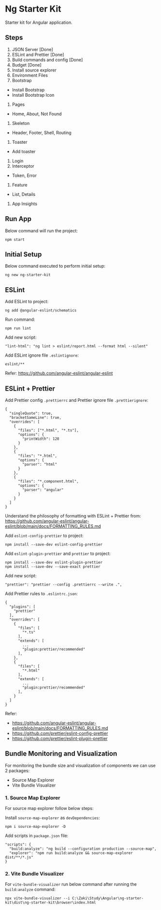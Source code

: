 # Ng Starter Kit

Starter kit for Angular application.

## Steps

1. JSON Server [Done]
1. ESLint and Prettier [Done]
1. Build commands and config [Done]
1. Budget [Done]
1. Install source explorer
1. Environment Files
1. Bootstrap

- Install Bootstrap
- Install Bootstrap Icon

1. Pages

- Home, About, Not Found

1. Skeleton

- Header, Footer, Shell, Routing

1. Toaster

- Add toaster

1. Login
1. Interceptor

- Token, Error

1. Feature

- List, Details

1. App Insights

## Run App

Below command will run the project:

```
npm start
```

## Initial Setup

Below command executed to perform initial setup:

```
ng new ng-starter-kit
```

## ESLint

Add ESLint to project:

```
ng add @angular-eslint/schematics
```

Run command:

```
npm run lint
```

Add new script:

```
"lint-html": "ng lint > eslint/report.html --format html --silent"
```

Add ESLint ignore file `.eslintignore`:

```
eslint/**
```

Refer: https://github.com/angular-eslint/angular-eslint

## ESLint + Prettier

Add Prettier config `.prettierrc` and Prettier ignore file `.prettierignore`:

```
{
  "singleQuote": true,
  "bracketSameLine": true,
  "overrides": [
    {
      "files": ["*.html", "*.ts"],
      "options": {
        "printWidth": 120
      }
    },
    {
      "files": "*.html",
      "options": {
        "parser": "html"
      }
    },
    {
      "files": "*.component.html",
      "options": {
        "parser": "angular"
      }
    }
  ]
}
```

Understand the philosophy of formatting with ESLint + Prettier from:
https://github.com/angular-eslint/angular-eslint/blob/main/docs/FORMATTING_RULES.md

Add `eslint-config-prettier` to project:

```
npm install --save-dev eslint-config-prettier
```

Add `eslint-plugin-prettier` and `prettier` to project:

```
npm install --save-dev eslint-plugin-prettier
npm install --save-dev --save-exact prettier
```

Add new script:

```
"prettier": "prettier --config .prettierrc --write .",
```

Add Prettier rules to `.eslintrc.json`:

```
{
  "plugins": [
    "prettier"
  ],
  "overrides": [
    {
      "files": [
        "*.ts"
      ],
      "extends": [
        ...
        "plugin:prettier/recommended"
      ],
    },
    {
      "files": [
        "*.html"
      ],
      "extends": [
        ...
        "plugin:prettier/recommended"
      ],
    }
  ]
}

```

Refer:

- https://github.com/angular-eslint/angular-eslint/blob/main/docs/FORMATTING_RULES.md
- https://github.com/prettier/eslint-config-prettier
- https://github.com/prettier/eslint-plugin-prettier

## Bundle Monitoring and Visualization

For monitoring the bundle size and visualization of components we can use 2 packages:

- Source Map Explorer
- Vite Bundle Visualizer

### 1. Source Map Explorer

For source map explorer follow below steps:

Install `source-map-explorer` as `devDependencies`:

```
npm i source-map-explorer -D
```

Add scripts in `package.json` file:

```
"scripts": {
  "build:analyze": "ng build --configuration production --source-map",
  "explorer": "npm run build:analyze && source-map-explorer dist/**/*.js"
}
```

### 2. Vite Bundle Visualizer

For `vite-bundle-visualizer` run below command after running the `build:analyze` command:

```
npx vite-bundle-visualizer --i C:\Zaki\Study\Angular\ng-starter-kit\dist\ng-starter-kit\browser\index.html
```